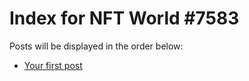 # Index for NFT World #7583
Posts will be displayed in the order below:

- [Your first post](./001-first.md)

